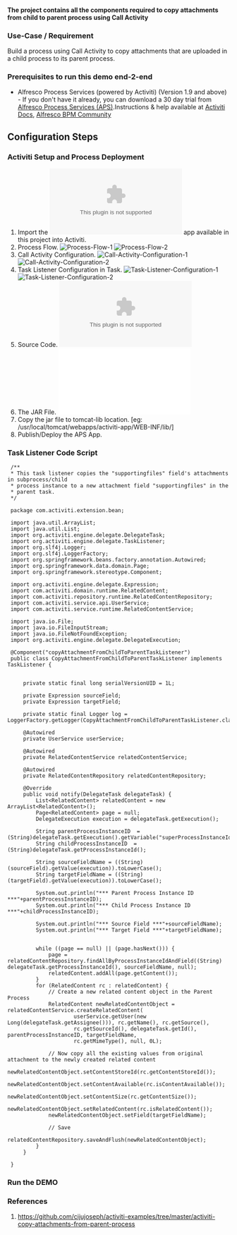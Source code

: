 #### The project contains all the components required to copy attachments from child to parent process using Call Activity

### Use-Case / Requirement
Build a process using Call Activity to copy attachments that are uploaded in a child process to its parent process.


### Prerequisites to run this demo end-2-end

* Alfresco Process Services (powered by Activiti) (Version 1.9 and above) - If you don't have it already, you can download a 30 day trial from [Alfresco Process Services (APS)](https://www.alfresco.com/products/business-process-management/alfresco-activiti).Instructions & help available at [Activiti Docs](http://docs.alfresco.com/activiti/docs/), [Alfresco BPM Community](https://community.alfresco.com/community/bpm)


## Configuration Steps

### Activiti Setup and Process Deployment
1. Import the ![Call-Activity-Tester.zip](Call-Activity-Tester.zip) app available in this project into Activiti.
2. Process Flow. ![Process-Flow-1](Process-Flow-1.png) ![Process-Flow-2](Process-Flow-2.png)
3. Call Activity Configuration.   ![Call-Activity-Configuration-1](Call-Activity-Configuration-1.png)  ![Call-Activity-Configuration-2](Call-Activity-Configuration-2.png)
4. Task Listener Configuration in Task. ![Task-Listener-Configuration-1](Task-Listener-Configuration-1.png)![Task-Listener-Configuration-2](Task-Listener-Configuration-2.png)
5. Source Code. ![Source-Code](activiti-copy-attachments-java-code.zip)
6. The JAR File. ![Copy-attachments.jar](activiti-copy-attachments-1.0.0-SNAPSHOT.jar)
7. Copy the jar file to tomcat-lib location. [eg: /usr/local/tomcat/webapps/activiti-app/WEB-INF/lib/]
8. Publish/Deploy the APS App.
   
### Task Listener Code Script
   ```
    /**
    * This task listener copies the "supportingfiles" field's attachments in subprocess/child
    * process instance to a new attachment field "supportingfiles" in the
    * parent task.
    */

    package com.activiti.extension.bean;

    import java.util.ArrayList;
    import java.util.List;
    import org.activiti.engine.delegate.DelegateTask;
    import org.activiti.engine.delegate.TaskListener;
    import org.slf4j.Logger;
    import org.slf4j.LoggerFactory;
    import org.springframework.beans.factory.annotation.Autowired;
    import org.springframework.data.domain.Page;
    import org.springframework.stereotype.Component;

    import org.activiti.engine.delegate.Expression;
    import com.activiti.domain.runtime.RelatedContent;
    import com.activiti.repository.runtime.RelatedContentRepository;
    import com.activiti.service.api.UserService;
    import com.activiti.service.runtime.RelatedContentService;

    import java.io.File;
    import java.io.FileInputStream;
    import java.io.FileNotFoundException;
    import org.activiti.engine.delegate.DelegateExecution;

    @Component("copyAttachmentFromChildToParentTaskListener")
    public class CopyAttachmentFromChildToParentTaskListener implements TaskListener {

        
        private static final long serialVersionUID = 1L;
        
        private Expression sourceField;
        private Expression targetField;

        private static final Logger log = LoggerFactory.getLogger(CopyAttachmentFromChildToParentTaskListener.class);

        @Autowired
        private UserService userService;

        @Autowired
        private RelatedContentService relatedContentService;

        @Autowired
        private RelatedContentRepository relatedContentRepository;

        @Override
        public void notify(DelegateTask delegateTask) {
            List<RelatedContent> relatedContent = new ArrayList<RelatedContent>();
            Page<RelatedContent> page = null;
            DelegateExecution execution = delegateTask.getExecution();

            String parentProcessInstanceID  = (String)delegateTask.getExecution().getVariable("superProcessInstanceId");
            String childProcessInstanceID  = (String)delegateTask.getProcessInstanceId();
            
            String sourceFieldName = ((String)(sourceField).getValue(execution)).toLowerCase();
            String targetFieldName = ((String)(targetField).getValue(execution)).toLowerCase();

            System.out.println("*** Parent Process Instance ID ***"+parentProcessInstanceID);
            System.out.println("*** Child Process Instance ID ***"+childProcessInstanceID);
            
            System.out.println("*** Source Field ***"+sourceFieldName);
            System.out.println("*** Target Field ***"+targetFieldName);
            
            
            while ((page == null) || (page.hasNext())) {
                page = relatedContentRepository.findAllByProcessInstanceIdAndField((String) delegateTask.getProcessInstanceId(), sourceFieldName, null);
                relatedContent.addAll(page.getContent());
            }
            for (RelatedContent rc : relatedContent) {
                // Create a new related content object in the Parent Process
                RelatedContent newRelatedContentObject = relatedContentService.createRelatedContent(
                        userService.getUser(new Long(delegateTask.getAssignee())), rc.getName(), rc.getSource(),
                        rc.getSourceId(), delegateTask.getId(), parentProcessInstanceID, targetFieldName,
                        rc.getMimeType(), null, 0L);
                
                // Now copy all the existing values from original attachment to the newly created related content
                newRelatedContentObject.setContentStoreId(rc.getContentStoreId());
                newRelatedContentObject.setContentAvailable(rc.isContentAvailable());
                newRelatedContentObject.setContentSize(rc.getContentSize());
                newRelatedContentObject.setRelatedContent(rc.isRelatedContent());
                newRelatedContentObject.setField(targetFieldName);
                
                // Save
                relatedContentRepository.saveAndFlush(newRelatedContentObject);
            }
        }

    }
```



### Run the DEMO

### References
1. https://github.com/cijujoseph/activiti-examples/tree/master/activiti-copy-attachments-from-parent-process
